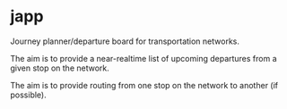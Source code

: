 # japp
Journey planner/departure board for transportation networks.

The aim is to provide a near-realtime list of upcoming departures from a given stop on the network.

The aim is to provide routing from one stop on the network to another (if possible).
